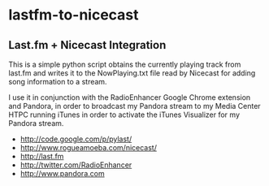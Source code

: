 lastfm-to-nicecast
==================

Last.fm + Nicecast Integration
-----------------------------

This is a simple python script obtains the currently playing track from
last.fm and writes it to the NowPlaying.txt file read by Nicecast for adding
song information to a stream.

I use it in conjunction with the RadioEnhancer Google Chrome extension and
Pandora, in order to broadcast my Pandora stream to my Media Center HTPC
running iTunes in order to activate the iTunes Visualizer for my Pandora
stream.

* http://code.google.com/p/pylast/
* http://www.rogueamoeba.com/nicecast/
* http://last.fm
* http://twitter.com/RadioEnhancer
* http://www.pandora.com
